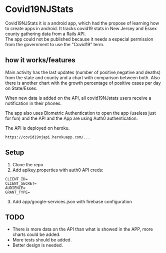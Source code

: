 # Covid19NJStats

Covid19NJStats it is a android app, which had the propose of learning how to create apps in android. It tracks covid19 stats in New Jersey and Essex county gathering data from a Rails API.  
The app could not be published because it needs a especial permission from the government to use the "Covid19" term.

## how it works/features

Main activity has the last updates (number of positive,negative and deaths) from the state and county and a chart with comparison between both. Also there is another chart with the growth percentage of positive cases per day on State/Essex.

When new data is added on the API, all covid19NJstats users receive a notification in their phones.

The app also uses Biometric Authentication to open the app (useless just for fun) and the API and the App are using Auth0 authentication. 

The API is deployed on heroku. 
```
https://covid19njapi.herokuapp.com/...
```  

## Setup 

1. Clone the repo
2. Add apikey.properties with auth0 API creds:
```
CLIENT_ID=
CLIENT_SECRET=
AUDIENCE=
GRANT_TYPE=
```

3. Add app/google-services.json with firebase configuration

## TODO

- There is more data on the API than what is showed in the APP, more charts could be added.
- More tests should be added.
- Better design is needed.  